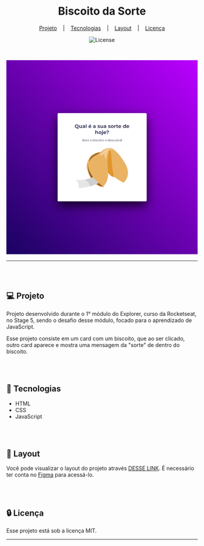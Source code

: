 <h1 align="center">Biscoito da Sorte</h1>

<div align="center">

[Projeto](#projeto) &nbsp;&nbsp;&nbsp;|&nbsp;&nbsp;&nbsp; [Tecnologias](#tecnologias)
&nbsp;&nbsp;&nbsp;|&nbsp;&nbsp;&nbsp; [Layout](#layout) &nbsp;&nbsp;&nbsp;|&nbsp;&nbsp;&nbsp;
[Licença](#license)

</div>

<p align="center">
  <img alt="License" src="https://img.shields.io/static/v1?label=license&message=MIT&color=49AA26&labelColor=000000">
</p>

<br>

<div align="center">

![Preview](assets/preview.png)

</div>

<hr>
<br>
<br>

## 💻 Projeto <a name = "projeto"></a>

Projeto desenvolvido durante o 1° módulo do Explorer, curso da Rocketseat, no Stage 5, sendo o
desafio desse módulo, focado para o aprendizado de JavaScript.

Esse projeto consiste em um card com um biscoito, que ao ser clicado, outro card aparece e mostra
uma mensagem da "sorte" de dentro do biscoito.

<br>
<br>

## 🚀 Tecnologias <a name = "tecnologias"></a>

- HTML
- CSS
- JavaScript

<br>
<br>

## 🔖 Layout <a name = "layout"></a>

Você pode visualizar o layout do projeto através
[DESSE LINK](<https://www.figma.com/file/BGUj9gvSU2OjfztuyAT41K/Biscoito-da-Sorte-(Community)?type=design&node-id=0%3A1&mode=design&t=hKKgB6mhZ7yCLhfF-1>).
É necessário ter conta no [Figma](https://figma.com) para acessá-lo.

<br>
<br>

## 🔒 Licença

Esse projeto está sob a licença MIT.

<hr>
